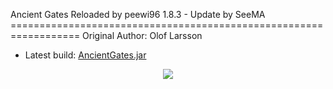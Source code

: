 <p align="center">
</p>
Ancient Gates Reloaded by peewi96 
1.8.3 - Update by SeeMA
==================================================================
Original Author: Olof Larsson

- Latest build: <a href="http://www.file-upload.net/download-10408375/AncientGates.jar.html">AncientGates.jar</a>

<p align="center">
<img src="http://api.mcstats.org/signature/AncientGates.png" />
</p>
